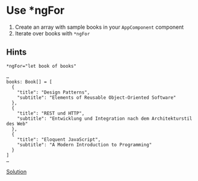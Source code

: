 # Use *ngFor
1. Create an array with sample books in your `AppComponent` component
2. Iterate over books with `*ngFor`

## Hints

`*ngFor="let book of books"`

```
…
books: Book[] = [
  {
    "title": "Design Patterns",
    "subtitle": "Elements of Reusable Object-Oriented Software"
  },
  {
    "title": "REST und HTTP",
    "subtitle": "Entwicklung und Integration nach dem Architekturstil des Web"
  },
  {
    "title": "Eloquent JavaScript",
    "subtitle": "A Modern Introduction to Programming"
  }
]
…
```

[Solution](https://stackblitz.com/github/angularjs-de/angular-workshop/tree/Use-ngFor)
